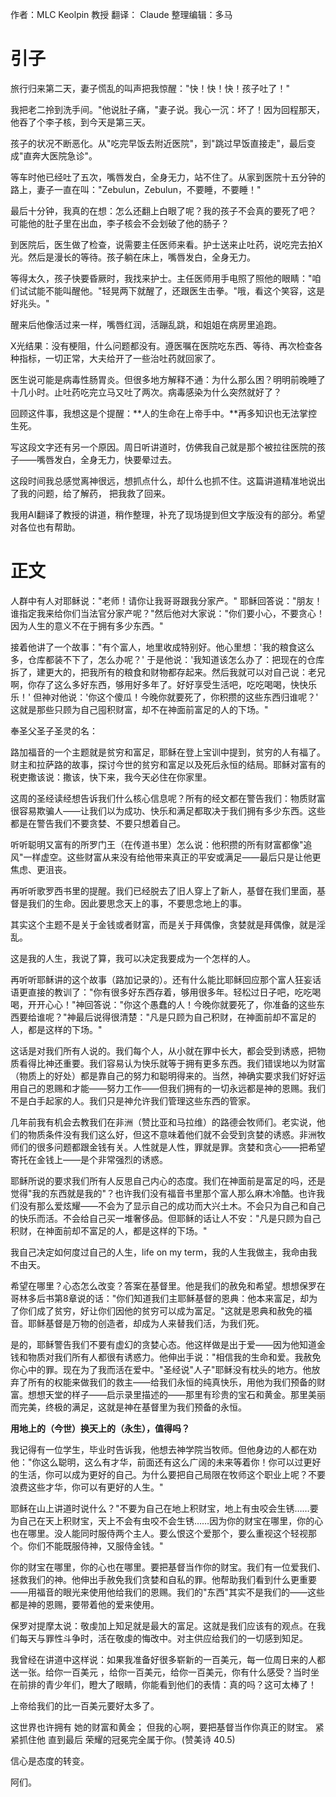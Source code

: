 作者：MLC Keolpin 教授
翻译： Claude
整理编辑：多马

# 引子

旅行归来第二天，妻子慌乱的叫声把我惊醒："快！快！快！孩子吐了！"

我把老二拎到洗手间。"他说肚子痛，"妻子说。我心一沉：坏了！因为回程那天，他吞了个李子核，到今天是第三天。

孩子的状况不断恶化。从"吃完早饭去附近医院"，到"跳过早饭直接走"，最后变成"直奔大医院急诊"。

等车时他已经吐了五次，嘴唇发白，全身无力，站不住了。从家到医院十五分钟的路上，妻子一直在叫："Zebulun，Zebulun，不要睡，不要睡！"

最后十分钟，我真的在想：怎么还翻上白眼了呢？我的孩子不会真的要死了吧？ 可能他的肚子里在出血，李子核会不会划破了他的肠子？

到医院后，医生做了检查，说需要主任医师来看。护士送来止吐药，说吃完去拍X光。然后是漫长的等待。孩子躺在床上，嘴唇发白，全身无力。

等得太久，孩子快要昏厥时，我找来护士。主任医师用手电照了照他的眼睛："咱们试试能不能叫醒他。"轻晃两下就醒了，还跟医生击拳。"哦，看这个笑容，这是好兆头。"

醒来后他像活过来一样，嘴唇红润，活蹦乱跳，和姐姐在病房里追跑。

X光结果：没有梗阻，什么问题都没有。遵医嘱在医院吃东西、等待、再次检查各种指标，一切正常，大夫给开了一些治吐药就回家了。

医生说可能是病毒性肠胃炎。但很多地方解释不通：为什么那么困？明明前晚睡了十几小时。止吐药吃完立马又吐了两次。病毒感染为什么突然就好了？

回顾这件事，我想这是个提醒：**人的生命在上帝手中。**再多知识也无法掌控生死。

写这段文字还有另一个原因。周日听讲道时，仿佛我自己就是那个被拉往医院的孩子——嘴唇发白，全身无力，快要晕过去。

这段时间我总感觉离神很远，想抓点什么，却什么也抓不住。这篇讲道精准地说出了我的问题，给了解药， 把我救了回来。

我用AI翻译了教授的讲道，稍作整理，补充了现场提到但文字版没有的部分。希望对各位也有帮助。

# 正文


人群中有人对耶稣说："老师！请你让我哥哥跟我分家产。"
耶稣回答说："朋友！谁指定我来给你们当法官分家产呢？"然后他对大家说："你们要小心，不要贪心！因为人生的意义不在于拥有多少东西。"

接着他讲了一个故事："有个富人，地里收成特别好。他心里想：'我的粮食这么多，仓库都装不下了，怎么办呢？'
于是他说：'我知道该怎么办了：把现在的仓库拆了，建更大的，把我所有的粮食和财物都存起来。然后我就可以对自己说：老兄啊，你存了这么多好东西，够用好多年了。好好享受生活吧，吃吃喝喝，快快乐乐！'
但神对他说：'你这个傻瓜！今晚你就要死了，你积攒的这些东西归谁呢？'
这就是那些只顾为自己囤积财富，却不在神面前富足的人的下场。"

奉圣父圣子圣灵的名：

路加福音的一个主题就是贫穷和富足，耶稣在登上宝训中提到，贫穷的人有福了。财主和拉萨路的故事，探讨今世的贫穷和富足以及死后永恒的结局。耶稣对富有的税吏撒该说：撒该，快下来，我今天必住在你家里。

这周的圣经读经想告诉我们什么核心信息呢？所有的经文都在警告我们：物质财富很容易欺骗人——让我们以为成功、快乐和满足都取决于我们拥有多少东西。这些都是在警告我们不要贪婪、不要只想着自己。


听听聪明又富有的所罗门王（在传道书里）怎么说：他积攒的所有财富都像"追风"一样虚空。这些财富从来没有给他带来真正的平安或满足——最后只是让他更焦虑、更沮丧。

再听听歌罗西书里的提醒。我们已经脱去了旧人穿上了新人，基督在我们里面，基督是我们的生命。因此要思念天上的事，不要思念地上的事。


其实这个主题不是关于金钱或者财富，而是关于拜偶像，贪婪就是拜偶像，就是淫乱。

这是我的人生，我说了算，我可以决定我要成为一个怎样的人。

再听听耶稣讲的这个故事（路加记录的）。还有什么能比耶稣回应那个富人狂妄话语更直接的教训了："你有很多好东西存着，够用很多年。轻松过日子吧，吃吃喝喝，开开心心！"神回答说："你这个愚蠢的人！今晚你就要死了，你准备的这些东西要给谁呢？"神最后说得很清楚："凡是只顾为自己积财，在神面前却不富足的人，都是这样的下场。"


这话是对我们所有人说的。我们每个人，从小就在罪中长大，都会受到诱惑，把物质看得比神还重要。我们容易认为快乐就等于拥有更多东西。我们错误地以为财富（物质上的好处）都是靠自己的努力和聪明得来的。当然，神确实要求我们好好运用自己的恩赐和才能——努力工作——但我们拥有的一切永远都是神的恩赐。我们不是白手起家的人。我们只是神允许我们管理这些东西的管家。


几年前我有机会去教我们在非洲（赞比亚和马拉维）的路德会牧师们。老实说，他们的物质条件没有我们这么好，但这不意味着他们就不会受到贪婪的诱惑。非洲牧师们的很多问题都跟金钱有关。人性就是人性，罪就是罪。贪婪和贪心——把希望寄托在金钱上——是个非常强烈的诱惑。

耶稣所说的要求我们所有人反思自己内心的态度。我们在神面前是富足的吗，还是觉得"我的东西就是我的"？也许我们没有福音书里那个富人那么麻木冷酷。也许我们没有那么爱炫耀——不会为了显示自己的成功而大兴土木。不会只为自己和自己的快乐而活。不会给自己买一堆奢侈品。但耶稣的话让人不安："凡是只顾为自己积财，在神面前却不富足的人，都是这样的下场。"

我自己决定如何度过自己的人生，life on my term，我的人生我做主，我命由我不由天。


希望在哪里？心态怎么改变？答案在基督里。他是我们的赦免和希望。想想保罗在哥林多后书第8章说的话："你们知道我们主耶稣基督的恩典：他本来富足，却为了你们成了贫穷，好让你们因他的贫穷可以成为富足。"这就是恩典和赦免的福音。耶稣基督是万物的创造者，却成为人来替我们活，为我们死。

是的，耶稣警告我们不要有虚幻的贪婪心态。他这样做是出于爱——因为他知道金钱和物质对我们所有人都很有诱惑力。他伸出手说："相信我的生命和爱。我赦免你心中的罪。现在为了我而活在爱中。"圣经说"人子"耶稣没有枕头的地方。他放弃了所有的权能来做我们的救主——给我们永恒的纯真快乐，用他为我们预备的财富。想想天堂的样子——启示录里描述的——那里有珍贵的宝石和黄金。那里美丽而完美，终极的满足，这就是神在基督里为我们预备的永恒。

**用地上的（今世）换天上的（永生），值得吗？**

我记得有一位学生，毕业时告诉我，他想去神学院当牧师。但他身边的人都在劝他："你这么聪明，这么有才华，前面还有这么广阔的未来等着你！你可以过更好的生活，你可以成为更好的自己。为什么要把自己局限在牧师这个职业上呢？不要浪费这些才华，你可以有更好的人生。"

耶稣在山上讲道时说什么？"不要为自己在地上积财宝，地上有虫咬会生锈……要为自己在天上积财宝，天上不会有虫咬不会生锈……因为你的财宝在哪里，你的心也在哪里。没人能同时服侍两个主人。要么恨这个爱那个，要么重视这个轻视那个。你们不能既服侍神，又服侍金钱。"

你的财宝在哪里，你的心也在哪里。要把基督当作你的财宝。我们有一位爱我们、拯救我们的神。他伸出手赦免我们贪婪和自私的罪。他帮助我们看到什么更重要——用福音的眼光来使用他给我们的恩赐。我们的"东西"其实不是我们的——这些都是神的恩赐，要带着他的爱来使用。

保罗对提摩太说：敬虔加上知足就是最大的富足。这就是我们应该有的观点。在我们每天与罪性斗争时，活在敬虔的悔改中。对主供应给我们的一切感到知足。

我曾经在讲道中这样说：如果我准备好很多崭新的一百美元，每一位周日来的人都送一张。给你一百美元 ，给你一百美元，给你一百美元，你有什么感受？当时坐在前排的青少年们，瞪大了眼睛，你能看到他们的表情：真的吗？这可太棒了！

上帝给我们的比一百美元要好太多了。

这世界也许拥有
    她的财富和黄金；
但我的心啊，要把基督当作你真正的财宝。
紧紧抓住他
    直到最后
荣耀的冠冕完全属于你。(赞美诗 40.5)

信心是态度的转变。

阿们。

